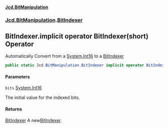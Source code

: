 #### [Jcd.BitManipulation](index.md 'index')

### [Jcd.BitManipulation](Jcd.BitManipulation.md 'Jcd.BitManipulation').[BitIndexer](Jcd.BitManipulation.BitIndexer.md 'Jcd.BitManipulation.BitIndexer')

## BitIndexer.implicit operator BitIndexer(short) Operator

Automatically Convert from a
[System.Int16](https://docs.microsoft.com/en-us/dotnet/api/System.Int16 'System.Int16')
to a
[BitIndexer](Jcd.BitManipulation.BitIndexer.md 'Jcd.BitManipulation.BitIndexer')

```csharp
public static Jcd.BitManipulation.BitIndexer implicit operator BitIndexer(short bits);
```

#### Parameters

<a name='Jcd.BitManipulation.BitIndexer.op_ImplicitJcd.BitManipulation.BitIndexer(short).bits'></a>

`bits` [System.Int16](https://docs.microsoft.com/en-us/dotnet/api/System.Int16 'System.Int16')

The initial value for the indexed bits.

#### Returns

[BitIndexer](Jcd.BitManipulation.BitIndexer.md 'Jcd.BitManipulation.BitIndexer')
A new[BitIndexer](Jcd.BitManipulation.BitIndexer.md 'Jcd.BitManipulation.BitIndexer').